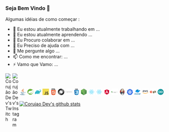 ### Seja Bem Vindo 👋


Algumas idéias de como começar :

- 🔭 Eu estou atualmente trabalhando em ...
- 🌱 Eu estou atualmente aprendendo ...
- 👯 Eu Procuro colaborar em ...
- 🤔 Eu Preciso de ajuda com ...
- 💬 Me pergunte algo ...
- 📫 Como me encontrar: ...
- ⚡ Vamo que Vamo: ...

<a href="https://www.twitch.tv/corujaodev">
  <img align="left" alt="Corujão Dev's Twitch" width="22px" src="https://cdn.jsdelivr.net/npm/simple-icons@3.13.0/icons/twitch.svg" />
</a>
<a href="https://www.youtube.com/mtechviral/">
  <img align="left" alt="Corujão Dev's Instagram" width="22px" src="https://cdn.jsdelivr.net/npm/simple-icons@3.13.0/icons/instagram.svg" />
</a>

<br/>
<br/>

<code><img height="20" src="https://github.com/github/explore/blob/master/topics/java/java.png"></code>
<code><img height="20" src="https://github.com/github/explore/blob/master/topics/spring-boot/spring-boot.png"></code>
<code><img height="20" src="https://github.com/github/explore/blob/master/topics/gradle/gradle.png"></code>
<code><img height="20" src="https://github.com/github/explore/blob/master/topics/javascript/javascript.png"></code>
<code><img height="20" src="https://github.com/github/explore/blob/master/topics/html/html.png"></code>
<code><img height="20" src="https://github.com/github/explore/blob/master/topics/json/json.png"></code>
<code><img height="20" src="https://github.com/github/explore/blob/master/topics/express/express.png"></code>
<code><img height="20" src="https://github.com/github/explore/blob/master/topics/css/css.png"></code>
<code><img height="20" src="https://github.com/github/explore/blob/master/topics/nodejs/nodejs.png"></code>
<code><img height="20" src="https://github.com/github/explore/blob/master/topics/react-native/react-native.png"></code>
<code><img height="20" src="https://github.com/github/explore/blob/master/topics/react/react.png"></code>
<code><img height="20" src="https://github.com/github/explore/blob/master/topics/angular/angular.png"></code>
<code><img height="20" src="https://github.com/github/explore/blob/master/topics/mongodb/mongodb.png"></code>
<code><img height="20" src="https://github.com/github/explore/blob/master/topics/jenkins/jenkins.png"></code>
<code><img height="20" src="https://github.com/github/explore/blob/master/topics/kubernetes/kubernetes.png"></code>
<code><img height="20" src="https://github.com/github/explore/blob/master/topics/docker/docker.png"></code>
<code><img height="20" src="https://github.com/github/explore/blob/master/topics/aws/aws.png"></code>
<code><img height="20" src="https://github.com/github/explore/blob/master/topics/git/git.png"></code>
<code><img height="20" src="https://github.com/github/explore/blob/master/topics/arduino/arduino.png"></code>

<a href="https://github.com/corujaodev">
 <img align="center" src="https://github-readme-stats.vercel.app/api?username=corujaodev&show_icons=true&theme=light&line_height=27" alt="Corujao Dev's github stats"/>
</a>
<!--
<a href="https://github.com/corujaodev">
  <img align="center" src="https://github-readme-stats.vercel.app/api/top-langs/?username=corujaodev&theme=light&hide_langs_below=1" />
</a> -->
